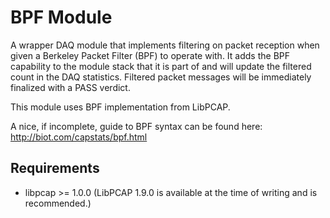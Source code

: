 BPF Module
===========

A wrapper DAQ module that implements filtering on packet reception when given
a Berkeley Packet Filter (BPF) to operate with.  It adds the BPF capability to
the module stack that it is part of and will update the filtered count in the
DAQ statistics.  Filtered packet messages will be immediately finalized with a
PASS verdict.

This module uses BPF implementation from LibPCAP.

A nice, if incomplete, guide to BPF syntax can be found here:
<http://biot.com/capstats/bpf.html>

Requirements
------------
* libpcap >= 1.0.0
    (LibPCAP 1.9.0 is available at the time of writing and is recommended.)
